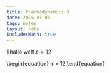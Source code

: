 ```yaml
---
title: thermodynamics 3
date: 2025-03-04
tags: notes
layout: note
includesMath: true
---
```

1
hallo welt $n = 12$

\begin{equation}
    n = 12
\end{equation}